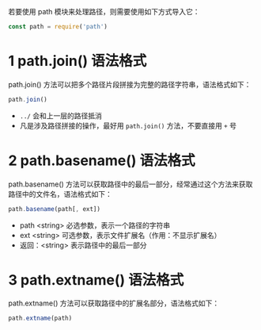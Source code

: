 若要使用 path 模块来处理路径，则需要使用如下方式导入它：

```js
const path = require('path')
```

# 1 path.join() 语法格式

path.join() 方法可以把多个路径片段拼接为完整的路径字符串，语法格式如下：

```js
path.join()
```

- `../` 会和上一层的路径抵消
- 凡是涉及路径拼接的操作，最好用 `path.join()` 方法，不要直接用 `+` 号

# 2 path.basename() 语法格式

path.basename() 方法可以获取路径中的最后一部分，经常通过这个方法来获取路径中的文件名，语法格式如下：

```js
path.basename(path[, ext])
```

- path \<string\> 必选参数，表示一个路径的字符串
- ext \<string\> 可选参数，表示文件扩展名（作用：不显示扩展名）
- 返回：\<string\> 表示路径中的最后一部分

# 3 path.extname() 语法格式

path.extname() 方法可以获取路径中的扩展名部分，语法格式如下：

```js
path.extname(path)
```
